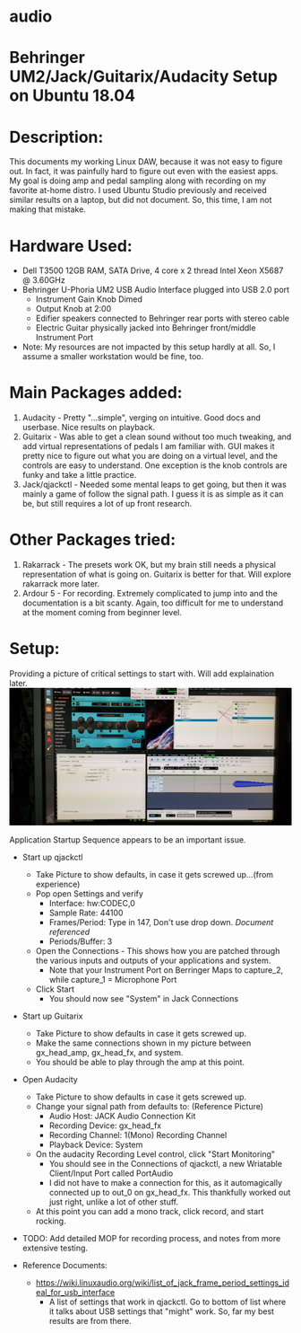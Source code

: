 # audio
# Behringer UM2/Jack/Guitarix/Audacity Setup on Ubuntu 18.04

# Description: 

This documents my working Linux DAW, because it was not easy to figure out. In fact, it was painfully hard to figure out even with the easiest apps. My goal is doing amp and pedal sampling along with recording on my favorite at-home distro. I used Ubuntu Studio previously and received similar results on a laptop, but did not document.  So, this time, I am not making that mistake.   

# Hardware Used:
- Dell T3500 12GB RAM, SATA Drive, 4 core x 2 thread Intel Xeon X5687 @ 3.60GHz
- Behringer U-Phoria UM2 USB Audio Interface plugged into USB 2.0 port
  - Instrument Gain Knob Dimed
  - Output Knob at 2:00
  - Edifier speakers connected to Behringer rear ports with stereo cable 
  - Electric Guitar physically jacked into Behringer front/middle Instrument Port
- Note: My resources are not impacted by this setup hardly at all. So, I assume a smaller workstation would be fine, too.

# Main Packages added:
1. Audacity - Pretty "...simple", verging on intuitive. Good docs and userbase. Nice results on playback. 
2. Guitarix - Was able to get a clean sound without too much tweaking, and add virtual representations of pedals I am familiar with. GUI makes it pretty nice to figure out what you are doing on a virtual level, and the controls are easy to understand. One exception is the knob controls are funky and take a little practice.  
3. Jack/qjackctl - Needed some mental leaps to get going, but then it was mainly a game of follow the signal path.  I guess it is as simple as it can be, but still requires a lot of up front research.  

# Other Packages tried:
1. Rakarrack - The presets work OK, but my brain still needs a physical representation of what is going on. Guitarix is better for that. Will explore rakarrack more later. 
2. Ardour 5 - For recording.  Extremely complicated to jump into and the documentation is a bit scanty.  Again, too difficult for me to understand at the moment coming from beginner level.  

 
# Setup:

Providing a picture of critical settings to start with.  Will add explaination later.  
![alt text](https://github.com/esb580/audio/blob/master/audio-daw-linux-settings.jpg)

Application Startup Sequence appears to be an important issue.  

- Start up qjackctl 
  - Take Picture to show defaults, in case it gets screwed up...(from experience)
  - Pop open Settings and verify  
    - Interface: hw:CODEC,0
    - Sample Rate: 44100
    - Frames/Period: Type in 147, Don't use drop down. *Document referenced*
    - Periods/Buffer: 3
  - Open the Connections - This shows how you are patched through the various inputs and outputs of your applications and system. 
    - Note that your Instrument Port on Berringer Maps to capture_2, while capture_1 = Microphone Port
  - Click Start
    - You should now see "System" in Jack Connections

- Start up Guitarix
  - Take Picture to show defaults in case it gets screwed up.
  - Make the same connections shown in my picture between gx_head_amp, gx_head_fx, and system.
  - You should be able to play through the amp at this point. 

- Open Audacity
  - Take Picture to show defaults in case it gets screwed up.
  - Change your signal path from defaults to: (Reference Picture)
    - Audio Host: JACK Audio Connection Kit
    - Recording Device: gx_head_fx
    - Recording Channel: 1(Mono) Recording Channel
    - Playback Device: System
  - On the audacity Recording Level control, click "Start Monitoring"
    - You should see in the Connections of qjackctl, a new Wriatable Client/Input Port called PortAudio
    - I did not have to make a connection for this, as it automagically connected up to out_0 on gx_head_fx. This thankfully worked out just right, unlike a lot of other stuff.  
  - At this point you can add a mono track, click record, and start rocking.  
    
- TODO: Add detailed MOP for recording process, and notes from more extensive testing.   
    
- Reference Documents:
  - https://wiki.linuxaudio.org/wiki/list_of_jack_frame_period_settings_ideal_for_usb_interface
    - A list of settings that work in qjackctl. Go to bottom of list where it talks about USB settings that "might" work.  So, far my best results are from there.
